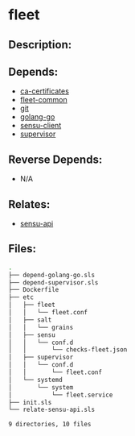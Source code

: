 # fleet

## Description:



## Depends:

  -  [ca-certificates](salt/ca-certificates)
  -  [fleet-common](salt/fleet-common)
  -  [git](salt/git)
  -  [golang-go](salt/golang-go)
  -  [sensu-client](salt/sensu-client)
  -  [supervisor](salt/supervisor)

## Reverse Depends:

  -  N/A

## Relates:

  -  [sensu-api](salt/sensu-api)

## Files:

```bash
.
├── depend-golang-go.sls
├── depend-supervisor.sls
├── Dockerfile
├── etc
│   ├── fleet
│   │   └── fleet.conf
│   ├── salt
│   │   └── grains
│   ├── sensu
│   │   └── conf.d
│   │       └── checks-fleet.json
│   ├── supervisor
│   │   └── conf.d
│   │       └── fleet.conf
│   └── systemd
│       └── system
│           └── fleet.service
├── init.sls
└── relate-sensu-api.sls

9 directories, 10 files
```
